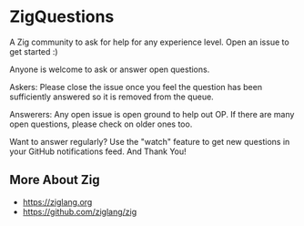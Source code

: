 # ZigQuestions

A Zig community to ask for help for any experience level. Open an issue to get started :)

Anyone is welcome to ask or answer open questions.

Askers: Please close the issue once you feel the question has been sufficiently answered so it is removed from the queue.

Answerers: Any open issue is open ground to help out OP. If there are many open questions, please check on older ones too.

Want to answer regularly? Use the "watch" feature to get new questions in your GitHub notifications feed. And Thank You!

## More About Zig

- https://ziglang.org
- https://github.com/ziglang/zig
